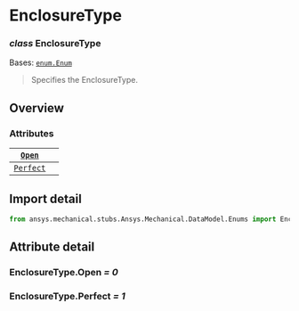 <a id="enclosuretype"></a>

# EnclosureType

<a id="EnclosureType"></a>

### *class* EnclosureType

Bases: [`enum.Enum`](https://docs.python.org/3/library/enum.html#enum.Enum)

> Specifies the EnclosureType.

> <!-- !! processed by numpydoc !! -->

<a id="overview"></a>

## Overview

### Attributes

| [`Open`](#EnclosureType.Open)       |    |
|-------------------------------------|----|
| [`Perfect`](#EnclosureType.Perfect) |    |

<a id="import-detail"></a>

## Import detail

```python
from ansys.mechanical.stubs.Ansys.Mechanical.DataModel.Enums import EnclosureType
```

<a id="attribute-detail"></a>

## Attribute detail

<a id="EnclosureType.Open"></a>

### EnclosureType.Open *= 0*

<a id="EnclosureType.Perfect"></a>

### EnclosureType.Perfect *= 1*
